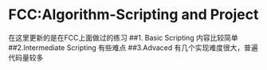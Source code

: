 # FCC:Algorithm-Scripting and Project
在这里更新的是在FCC上面做过的练习
##1. Basic Scripting
内容比较简单
##2.Intermediate Scripting
有些难点
##3.Advaced
有几个实现难度很大，普遍代码量较多
